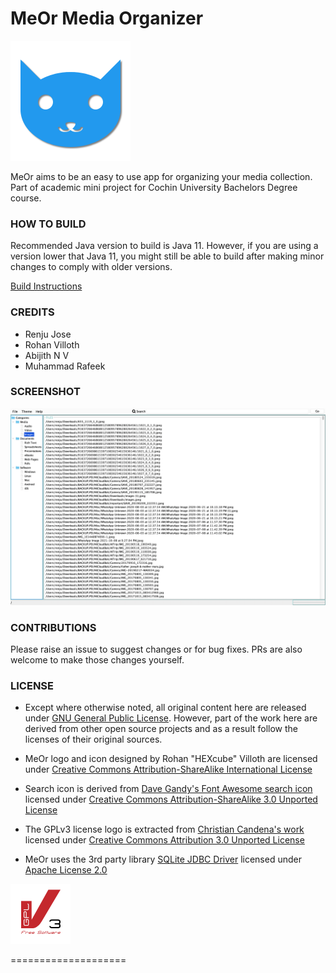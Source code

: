 MeOr Media Organizer
====================
![MeOr logo][logo]

MeOr aims to be an easy to use app for organizing your media collection. 
Part of academic mini project for Cochin University Bachelors Degree course.

### HOW TO BUILD
Recommended Java version to build is Java 11. However, if you are using a version lower that Java 11, you might still be able to build after making minor changes to comply with older versions.

[Build Instructions][build-doc]

### CREDITS
- Renju Jose
- Rohan Villoth
- Abijith N V
- Muhammad Rafeek

### SCREENSHOT
![Dashboard - Image category filtered](https://raw.githubusercontent.com/renjujv/MeOr/master/screens/Screenshot%202022-02-19%20at%2011.45.58%20PM.png)

### CONTRIBUTIONS
Please raise an issue to suggest changes or for bug fixes. PRs are also welcome to make those changes yourself.

### LICENSE
- Except where otherwise noted, all original content here are released under [GNU General Public License][GPL]. 
However, part of the work here are derived from other open source projects and as a result follow 
the licenses of their original sources.

- MeOr logo and icon designed by Rohan "HEXcube" Villoth are 
licensed under [Creative Commons Attribution-ShareAlike International License][CC-BY-SA]

- Search icon is derived from 
[Dave Gandy's Font Awesome search icon](https://commons.wikimedia.org/wiki/File:Search_font_awesome.svg) 
licensed under [Creative Commons Attribution-ShareAlike 3.0 Unported License][CC-BY-SA3]

- The GPLv3 license logo is extracted from
[Christian Candena's work](https://gnu.org/graphics/license-logos-by-christian-candena-cc-by.svg) 
licensed under [Creative Commons Attribution 3.0 Unported License][CC-BY3]

- MeOr uses the 3rd party library [SQLite JDBC Driver](https://github.com/xerial/sqlite-jdbc) 
licensed under [Apache License 2.0][APACHE]

![GPLv3 logo][GPL-logo]

====================

[build-doc]: ./BUILD.md
[logo]: src/main/resources/meor-logo.png "MeOr logo"
[GPL]: https://www.gnu.org/licenses/gpl-3.0.en.html "More info on GNU GPL"
[GPL-logo]: src/main/resources/gplv3.png "GPLv3 logo"
[CC-BY-SA]: https://creativecommons.org/licenses/by-sa/4.0/ "More info on CC BY-SA 4.0"
[CC-BY-SA3]: https://creativecommons.org/licenses/by-sa/3.0/ "More info on CC BY-SA 3.0"
[CC-BY3]: https://creativecommons.org/licenses/by/3.0/ "More info on CC BY 3.0"
[APACHE]: https://apache.org/licenses/LICENSE-2.0 "Apache License 2.0"
